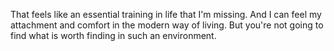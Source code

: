 That feels like an essential training in life that I'm missing.
And I can feel my attachment and comfort in the modern way of living.
But you're not going to find what is worth finding in such an environment.


